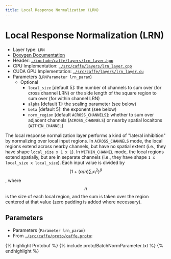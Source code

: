 ```yaml
---
title: Local Response Normalization (LRN)
---
```


# Local Response Normalization (LRN)

* Layer type: `LRN`
* [Doxygen Documentation](http://caffe.berkeleyvision.org/doxygen/classcaffe_1_1LRNLayer.html)
* Header: [`./include/caffe/layers/lrn_layer.hpp`](https://github.com/BVLC/caffe/blob/master/include/caffe/layers/lrn_layer.hpp)
* CPU Implementation: [`./src/caffe/layers/lrn_layer.cpp`](https://github.com/BVLC/caffe/blob/master/src/caffe/layers/lrn_layer.cpp)
* CUDA GPU Implementation: [`./src/caffe/layers/lrn_layer.cu`](https://github.com/BVLC/caffe/blob/master/src/caffe/layers/lrn_layer.cu)
* Parameters (`LRNParameter lrn_param`)
    - Optional
        - `local_size` [default 5]: the number of channels to sum over (for cross channel LRN) or the side length of the square region to sum over (for within channel LRN)
        - `alpha` [default 1]: the scaling parameter (see below)
        - `beta` [default 5]: the exponent (see below)
        - `norm_region` [default `ACROSS_CHANNELS`]: whether to sum over adjacent channels (`ACROSS_CHANNELS`) or nearby spatial locaitons (`WITHIN_CHANNEL`)

The local response normalization layer performs a kind of "lateral inhibition" by normalizing over local input regions. In `ACROSS_CHANNELS` mode, the local regions extend across nearby channels, but have no spatial extent (i.e., they have shape `local_size x 1 x 1`). In `WITHIN_CHANNEL` mode, the local regions extend spatially, but are in separate channels (i.e., they have shape `1 x local_size x local_size`). Each input value is divided by $$(1 + (\alpha/n) \sum_i x_i^2)^\beta$$, where $$n$$ is the size of each local region, and the sum is taken over the region centered at that value (zero padding is added where necessary).

## Parameters

* Parameters (`Parameter lrn_param`)
* From [`./src/caffe/proto/caffe.proto`](https://github.com/BVLC/caffe/blob/master/src/caffe/proto/caffe.proto):

{% highlight Protobuf %}
{% include proto/BatchNormParameter.txt %}
{% endhighlight %}
